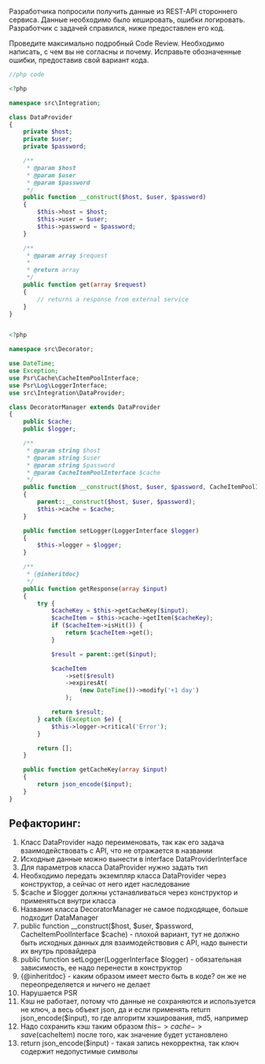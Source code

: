 Разработчика попросили получить данные из REST-API стороннего сервиса.
Данные необходимо было кешировать, ошибки логировать. Разработчик с задачей справился, ниже предоставлен его код.

Проведите максимально подробный Code Review. Необходимо написать, с чем вы не согласны и почему.
Исправьте обозначенные ошибки, предоставив свой вариант кода.

```php
//php code

<?php

namespace src\Integration;

class DataProvider
{
    private $host;
    private $user;
    private $password;

    /**
     * @param $host
     * @param $user
     * @param $password
     */
    public function __construct($host, $user, $password)
    {
        $this->host = $host;
        $this->user = $user;
        $this->password = $password;
    }

    /**
     * @param array $request
     *
     * @return array
     */
    public function get(array $request)
    {
        // returns a response from external service
    }
}


<?php

namespace src\Decorator;

use DateTime;
use Exception;
use Psr\Cache\CacheItemPoolInterface;
use Psr\Log\LoggerInterface;
use src\Integration\DataProvider;

class DecoratorManager extends DataProvider
{
    public $cache;
    public $logger;

    /**
     * @param string $host
     * @param string $user
     * @param string $password
     * @param CacheItemPoolInterface $cache
     */
    public function __construct($host, $user, $password, CacheItemPoolInterface $cache)
    {
        parent::__construct($host, $user, $password);
        $this->cache = $cache;
    }

    public function setLogger(LoggerInterface $logger)
    {
        $this->logger = $logger;
    }

    /**
     * {@inheritdoc}
     */
    public function getResponse(array $input)
    {
        try {
            $cacheKey = $this->getCacheKey($input);
            $cacheItem = $this->cache->getItem($cacheKey);
            if ($cacheItem->isHit()) {
                return $cacheItem->get();
            }

            $result = parent::get($input);

            $cacheItem
                ->set($result)
                ->expiresAt(
                    (new DateTime())->modify('+1 day')
                );

            return $result;
        } catch (Exception $e) {
            $this->logger->critical('Error');
        }

        return [];
    }

    public function getCacheKey(array $input)
    {
        return json_encode($input);
    }
}

```


## Рефакторинг:

1) Класс DataProvider надо переименовать, так как его задача взаимодействовать с API, что не отражается в названии
2) Исходные данные можно вынести в interface DataProviderInterface
3) Для параметров класса DataProvider нужно задать тип
4) Необходимо передать экземпляр класса DataProvider через конструктор, а сейчас от него идет наследование
5) $cache и $logger должны устанавливаться через конструктор и применяться внутри класса
6) Название класса DecoratorManager не самое подходящее, больше подходит DataManager
7) public function __construct($host, $user, $password, CacheItemPoolInterface $cache) - плохой вариант, тут не должно быть исходных данных для взаимодействовия с API, надо вынести их внутрь провайдера
8) public function setLogger(LoggerInterface $logger) - обязательная зависимость, ее надо перенести в конструктор
9) {@inheritdoc} - каким образом имеет место быть в коде? он же не переопределяется и ничего не делает
10) Нарушается PSR
11) Кэш не работает, потому что данные не сохраняются и используется не ключ, а весь объект json, да и если применять return json_encode($input), то где алгоритм хэширования, md5, например
12) Надо сохранить кэш таким образом $this->cache->save($cacheItem) после того, как значение будет установлено
13) return json_encode($input) - такая запись некорректна, так ключ содержит недопустимые символы
